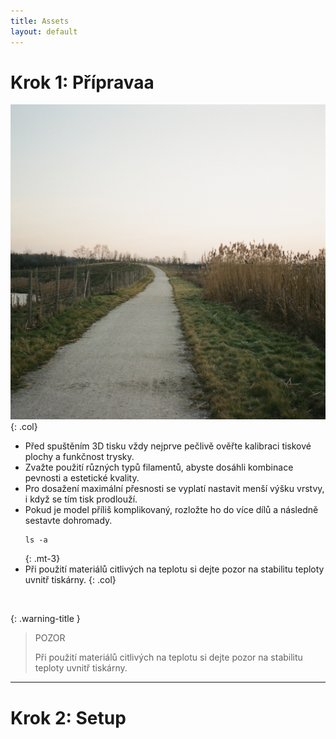 ```yaml
---
title: Assets
layout: default
---
```

# **Krok 1:** Přípravaa
![alt](/images/000518670034.jpg){: .col}
- Před spuštěním 3D tisku vždy nejprve pečlivě ověřte kalibraci tiskové plochy a funkčnost trysky.  
- Zvažte použití různých typů filamentů, abyste dosáhli kombinace pevnosti a estetické kvality.  
- Pro dosažení maximální přesnosti se vyplatí nastavit menší výšku vrstvy, i když se tím tisk prodlouží.  
- Pokud je model příliš komplikovaný, rozložte ho do více dílů a následně sestavte dohromady.
  ```
  ls -a
  ```
  {: .mt-3}
- Při použití materiálů citlivých na teplotu si dejte pozor na stabilitu teploty uvnitř tiskárny.
{: .col}
<br style="clear: left;" />

{: .warning-title }
> POZOR
>
> Při použití materiálů citlivých na teplotu si dejte pozor na stabilitu teploty uvnitř tiskárny.

---

# **Krok 2:** Setup
